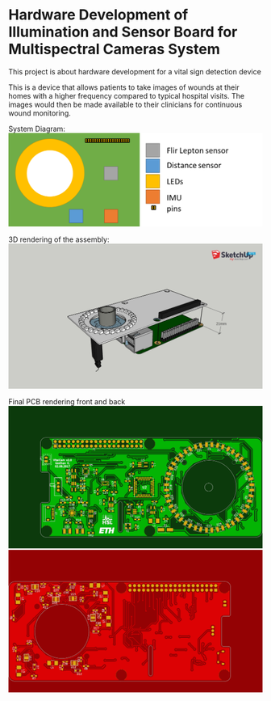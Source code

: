 # Hardware Development of Illumination and Sensor Board for Multispectral Cameras System 
This project is about hardware development for a vital sign detection device

This is a device that allows patients to take images of wounds at their homes with a higher frequency compared to typical hospital visits. The images would then be made available to their clinicians for continuous wound monitoring.

System Diagram:
![Alt text](docs/main_system.png?raw=true "Optional Title")


3D rendering of the assembly:
![Alt text](3d_model/renderings/CamPrj_alt_1.jpg?raw=true "Optional Title")

Final PCB rendering front and back
![Alt text](handoff/gerber_files/front.png?raw=true "Optional Title")
![Alt text](handoff/gerber_files/back.png?raw=true "Optional Title")